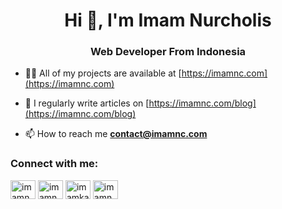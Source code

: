<h1 align="center">Hi 👋, I'm Imam Nurcholis</h1>
<h3 align="center">Web Developer From Indonesia</h3>

- 👨‍💻 All of my projects are available at [https://imamnc.com](https://imamnc.com)

- 📝 I regularly write articles on [https://imamnc.com/blog](https://imamnc.com/blog)

- 📫 How to reach me **contact@imamnc.com**

<h3 align="left">Connect with me:</h3>
<p align="left">
<a href="https://twitter.com/imamnc_" target="blank"><img align="center" src="https://raw.githubusercontent.com/rahuldkjain/github-profile-readme-generator/master/src/images/icons/Social/twitter.svg" alt="imamnc_" height="30" width="40" /></a>
<a href="https://linkedin.com/in/imamnc" target="blank"><img align="center" src="https://raw.githubusercontent.com/rahuldkjain/github-profile-readme-generator/master/src/images/icons/Social/linked-in-alt.svg" alt="imamnc" height="30" width="40" /></a>
<a href="https://fb.com/imamkacun" target="blank"><img align="center" src="https://raw.githubusercontent.com/rahuldkjain/github-profile-readme-generator/master/src/images/icons/Social/facebook.svg" alt="imamkacun" height="30" width="40" /></a>
<a href="https://instagram.com/imamnc_" target="blank"><img align="center" src="https://raw.githubusercontent.com/rahuldkjain/github-profile-readme-generator/master/src/images/icons/Social/instagram.svg" alt="imamnc_" height="30" width="40" /></a>
</p>
